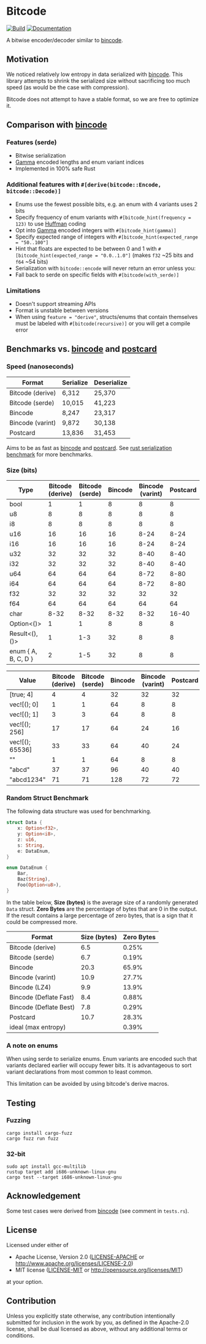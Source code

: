 # Bitcode

[![Build](https://github.com/SoftbearStudios/bitcode/actions/workflows/build.yml/badge.svg)](https://github.com/SoftbearStudios/bitcode/actions/workflows/build.yml)
[![Documentation](https://docs.rs/bitcode/badge.svg)](https://docs.rs/bitcode)

A bitwise encoder/decoder similar to [bincode](https://github.com/bincode-org/bincode).

## Motivation

We noticed relatively low entropy in data serialized with [bincode](https://github.com/bincode-org/bincode). This library attempts to shrink the serialized size without sacrificing too much speed (as would be the case with compression).

Bitcode does not attempt to have a stable format, so we are free to optimize it.

## Comparison with [bincode](https://github.com/bincode-org/bincode)

### Features (serde)

- Bitwise serialization
- [Gamma](https://en.wikipedia.org/wiki/Elias_gamma_coding) encoded lengths and enum variant indices
- Implemented in 100% safe Rust

### Additional features with `#[derive(bitcode::Encode, bitcode::Decode)]`

- Enums use the fewest possible bits, e.g. an enum with 4 variants uses 2 bits
- Specify frequency of enum variants with `#[bitcode_hint(frequency = 123)` to use [Huffman](https://en.wikipedia.org/wiki/Huffman_coding) coding
- Opt into [Gamma](https://en.wikipedia.org/wiki/Elias_gamma_coding) encoded integers with `#[bitcode_hint(gamma)]`
- Specify expected range of integers with `#[bitcode_hint(expected_range = "50..100"]`
- Hint that floats are expected to be between 0 and 1 with `#[bitcode_hint(expected_range = "0.0..1.0"]` (makes `f32` ~25 bits and `f64` ~54 bits)
- Serialization with `bitcode::encode` will never return an error unless you:
- Fall back to serde on specific fields with `#[bitcode(with_serde)]`

### Limitations

- Doesn't support streaming APIs
- Format is unstable between versions
- When using `feature = "derive"`, structs/enums that contain themselves must be labeled with `#[bitcode(recursive)]` or you will get a compile error

## Benchmarks vs. [bincode](https://github.com/bincode-org/bincode) and [postcard](https://github.com/jamesmunns/postcard)

### Speed (nanoseconds)

| Format           | Serialize | Deserialize |
|------------------|-----------|-------------|
| Bitcode (derive) | 6,312     | 25,370      |
| Bitcode (serde)  | 10,015    | 41,223      |
| Bincode          | 8,247     | 23,317      |
| Bincode (varint) | 9,872     | 30,138      |
| Postcard         | 13,836    | 31,453      |

Aims to be as fast as [bincode](https://github.com/bincode-org/bincode) and [postcard](https://github.com/jamesmunns/postcard).
See [rust serialization benchmark](https://github.com/djkoloski/rust_serialization_benchmark) for more benchmarks.

### Size (bits)

| Type                | Bitcode (derive) | Bitcode (serde) | Bincode | Bincode (varint) | Postcard |
|---------------------|------------------|-----------------|---------|------------------|----------|
| bool                | 1                | 1               | 8       | 8                | 8        |
| u8                  | 8                | 8               | 8       | 8                | 8        |
| i8                  | 8                | 8               | 8       | 8                | 8        |
| u16                 | 16               | 16              | 16      | 8-24             | 8-24     |
| i16                 | 16               | 16              | 16      | 8-24             | 8-24     |
| u32                 | 32               | 32              | 32      | 8-40             | 8-40     |
| i32                 | 32               | 32              | 32      | 8-40             | 8-40     |
| u64                 | 64               | 64              | 64      | 8-72             | 8-80     |
| i64                 | 64               | 64              | 64      | 8-72             | 8-80     |
| f32                 | 32               | 32              | 32      | 32               | 32       |
| f64                 | 64               | 64              | 64      | 64               | 64       |
| char                | 8-32             | 8-32            | 8-32    | 8-32             | 16-40    |
| Option<()>          | 1                | 1               | 8       | 8                | 8        |
| Result<(), ()>      | 1                | 1-3             | 32      | 8                | 8        |
| enum { A, B, C, D } | 2                | 1-5             | 32      | 8                | 8        |

| Value               | Bitcode (derive) | Bitcode (serde) | Bincode | Bincode (varint) | Postcard |
|---------------------|------------------|-----------------|---------|------------------|----------|
| [true; 4]           | 4                | 4               | 32      | 32               | 32       |
| vec![(); 0]         | 1                | 1               | 64      | 8                | 8        |
| vec![(); 1]         | 3                | 3               | 64      | 8                | 8        |
| vec![(); 256]       | 17               | 17              | 64      | 24               | 16       |
| vec![(); 65536]     | 33               | 33              | 64      | 40               | 24       |
| ""                  | 1                | 1               | 64      | 8                | 8        |
| "abcd"              | 37               | 37              | 96      | 40               | 40       |
| "abcd1234"          | 71               | 71              | 128     | 72               | 72       |

### Random Struct Benchmark

The following data structure was used for benchmarking.
```rust
struct Data {
    x: Option<f32>,
    y: Option<i8>,
    z: u16,
    s: String,
    e: DataEnum,
}

enum DataEnum {
    Bar,
    Baz(String),
    Foo(Option<u8>),
}
```
In the table below, **Size (bytes)** is the average size of a randomly generated `Data` struct.
**Zero Bytes** are the percentage of bytes that are 0 in the output.
If the result contains a large percentage of zero bytes, that is a sign that it could be compressed more.

| Format                 | Size (bytes) | Zero Bytes |
|------------------------|--------------|------------|
| Bitcode (derive)       | 6.5          | 0.25%      |
| Bitcode (serde)        | 6.7          | 0.19%      |
| Bincode                | 20.3         | 65.9%      |
| Bincode (varint)       | 10.9         | 27.7%      |
| Bincode (LZ4)          | 9.9          | 13.9%      |
| Bincode (Deflate Fast) | 8.4          | 0.88%      |
| Bincode (Deflate Best) | 7.8          | 0.29%      |
| Postcard               | 10.7         | 28.3%      |
| ideal (max entropy)    |              | 0.39%      |

### A note on enums

When using serde to serialize enums. Enum variants are encoded such that variants declared earlier will occupy fewer
bits. It is advantageous to sort variant declarations from most common to least common.

This limitation can be avoided by using bitcode's derive macros.

## Testing

### Fuzzing

```
cargo install cargo-fuzz
cargo fuzz run fuzz
```

### 32-bit

```
sudo apt install gcc-multilib
rustup target add i686-unknown-linux-gnu
cargo test --target i686-unknown-linux-gnu
```

## Acknowledgement

Some test cases were derived from [bincode](https://github.com/bincode-org/bincode) (see comment in `tests.rs`).

## License

Licensed under either of

 * Apache License, Version 2.0
   ([LICENSE-APACHE](LICENSE-APACHE) or http://www.apache.org/licenses/LICENSE-2.0)
 * MIT license
   ([LICENSE-MIT](LICENSE-MIT) or http://opensource.org/licenses/MIT)

at your option.

## Contribution

Unless you explicitly state otherwise, any contribution intentionally submitted
for inclusion in the work by you, as defined in the Apache-2.0 license, shall be
dual licensed as above, without any additional terms or conditions.